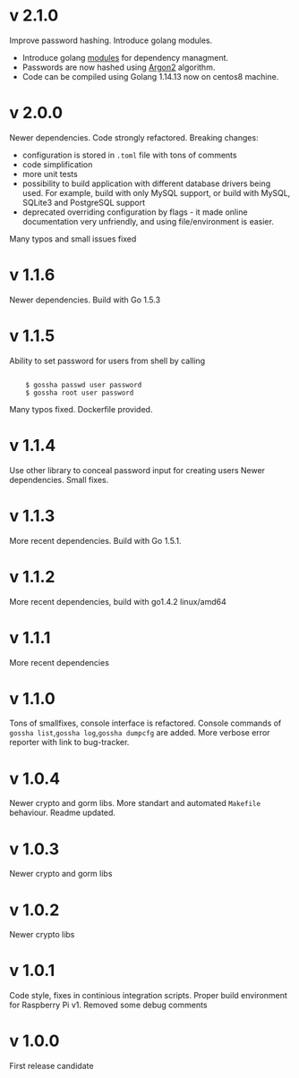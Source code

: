 # v 2.1.0
Improve password hashing. Introduce golang modules.

- Introduce golang [modules](https://golang.org/ref/mod) for dependency managment.
- Passwords are now hashed using [Argon2](https://github.com/alexedwards/argon2id) algorithm.
- Code can be compiled using Golang 1.14.13 now on centos8 machine.


# v 2.0.0
Newer dependencies. Code strongly refactored.
Breaking changes:

- configuration is stored in `.toml` file with tons of comments
- code simplification
- more unit tests
- possibility to build application with different database drivers being used. For example, build with only MySQL support, or build with MySQL, SQLite3 and PostgreSQL support
- deprecated overriding configuration by flags - it made online documentation very unfriendly, and using file/environment is easier.

Many typos and small issues fixed



# v 1.1.6
Newer dependencies. Build with Go 1.5.3

# v 1.1.5
Ability to set password for users from shell by calling

```shell

	$ gossha passwd user password
	$ gossha root user password

```

Many typos fixed. Dockerfile provided.

# v 1.1.4
Use other library to conceal password input for creating users
Newer dependencies. Small fixes.

# v 1.1.3
More recent dependencies. Build with Go 1.5.1.

# v 1.1.2
More recent dependencies, build with go1.4.2 linux/amd64

# v 1.1.1
More recent dependencies

# v 1.1.0
Tons of smallfixes, console interface is refactored. Console commands of `gossha list`,`gossha log`,`gossha dumpcfg` are added.
More verbose error reporter with link to bug-tracker.

# v 1.0.4
Newer crypto and gorm libs. More standart and automated `Makefile` behaviour. Readme updated.

# v 1.0.3
Newer crypto and gorm libs

# v 1.0.2
Newer crypto libs

# v 1.0.1
Code style, fixes in continious integration scripts.
Proper build environment for Raspberry Pi v1.
Removed some debug comments

# v 1.0.0
First release candidate
